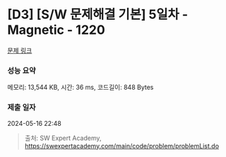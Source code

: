 # [D3] [S/W 문제해결 기본] 5일차 - Magnetic - 1220 

[문제 링크](https://swexpertacademy.com/main/code/problem/problemDetail.do?contestProbId=AV14hwZqABsCFAYD) 

### 성능 요약

메모리: 13,544 KB, 시간: 36 ms, 코드길이: 848 Bytes

### 제출 일자

2024-05-16 22:48



> 출처: SW Expert Academy, https://swexpertacademy.com/main/code/problem/problemList.do